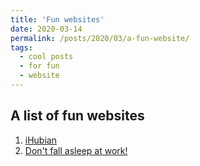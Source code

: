 ```yaml
---
title: 'Fun websites'
date: 2020-03-14
permalink: /posts/2020/03/a-fun-website/
tags:
  - cool posts
  - for fun
  - website
---
```


A list of fun websites
------
1. [iHubian](http://ihubian.xyz/)
1. [Don't fall asleep at work!](https://www.facebook.com/FirstResponsePhotography/videos/505550817000094/)
